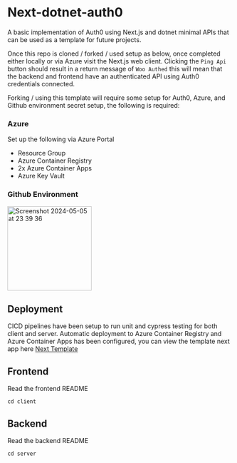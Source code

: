 # Next-dotnet-auth0

A basic implementation of Auth0 using Next.js and dotnet minimal APIs that can be used as a template for future projects.

Once this repo is cloned / forked / used setup as below, once completed either locally or via Azure visit the Next.js web client. Clicking the `Ping Api` button should result in a return message of `Woo Authed` this will mean that the backend and frontend have an authenticated API using Auth0 credentials connected.

Forking / using this template will require some setup for Auth0, Azure, and Github environment secret setup, the following is required: 

### Azure
Set up the following via Azure Portal 
- Resource Group
- Azure Container Registry
- 2x Azure Container Apps
- Azure Key Vault

### Github Environment
<img width="189" alt="Screenshot 2024-05-05 at 23 39 36" src="https://github.com/JeCFe/next-dotnet-auth0/assets/38367384/3d12c1a8-3b0c-4a51-bca0-3ae3b2956931">


## Deployment
CICD pipelines have been setup to run unit and cypress testing for both client and server. Automatic deployment to Azure Container Registry and Azure Container Apps has been configured, you can view the template next app here [Next Template](https://next-template.jessicafealy.dev)

## Frontend

Read the frontend README

```Basb
cd client
```

## Backend

Read the backend README

```Basb
cd server
```
